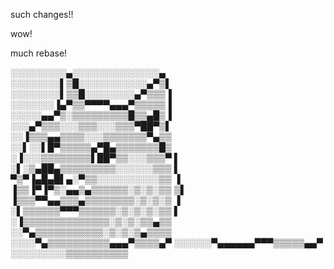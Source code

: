 such changes!!

wow!

much rebase!

░░░░░░░░░▄░░░░░░░░░░░░░░▄ 
░░░░░░░░▌▒█░░░░░░░░░░░▄▀▒▌ 
░░░░░░░░▌▒▒█░░░░░░░░▄▀▒▒▒▐ 
░░░░░░░▐▄▀▒▒▀▀▀▀▄▄▄▀▒▒▒▒▒▐ 
░░░░░▄▄▀▒░▒▒▒▒▒▒▒▒▒█▒▒▄█▒▐ 
░░░▄▀▒▒▒░░░▒▒▒░░░▒▒▒▀██▀▒▌ 
░░▐▒▒▒▄▄▒▒▒▒░░░▒▒▒▒▒▒▒▀▄▒▒ 
░░▌░░▌█▀▒▒▒▒▒▄▀█▄▒▒▒▒▒▒▒█▒ 
░▐░░░▒▒▒▒▒▒▒▒▌██▀▒▒░░░▒▒▒▀ ▌ 
░▌░▒▄██▄▒▒▒▒▒▒▒▒▒░░░░░░▒▒▒ ▌ 
▀▒▀▐▄█▄█▌▄░▀▒▒░░░░░░░░░░▒▒ ▐ 
▐▒▒▐▀▐▀▒░▄▄▒▄▒▒▒▒▒▒░▒░▒░▒▒ ▒▌ 
▐▒▒▒▀▀▄▄▒▒▒▄▒▒▒▒▒▒▒▒░▒░▒░▒ ▐ 
░▌▒▒▒▒▒▒▀▀▀▒▒▒▒▒▒░▒░▒░▒░▒▒ ▌ 
░▐▒▒▒▒▒▒▒▒▒▒▒▒▒▒░▒░▒░▒▒▄▒▒ 
░░▀▄▒▒▒▒▒▒▒▒▒▒▒░▒░▒░▒▄▒▒▒▒ 
░░░░▀▄▒▒▒▒▒▒▒▒▒▒▄▄▄▀▒▒▒▒▄▀ 
░░░░░░▀▄▄▄▄▄▄▀▀▀▒▒▒▒▒▄▄▀ 
░░░░░░░░░▒▒▒▒▒▒▒▒▒▒ 
